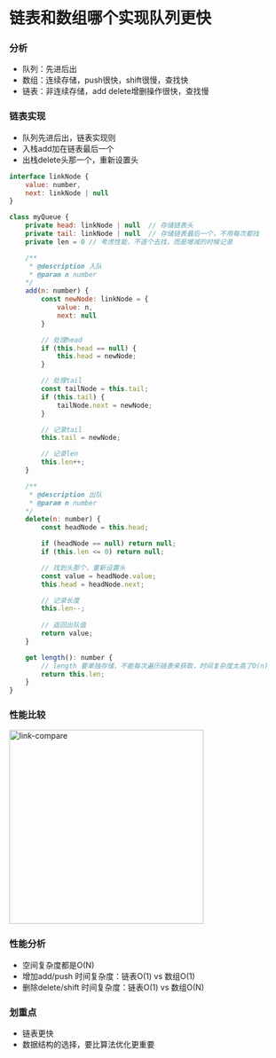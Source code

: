 
# 链表和数组哪个实现队列更快

### 分析
- 队列：先进后出
- 数组：连续存储，push很快，shift很慢，查找快
- 链表：非连续存储，add delete增删操作很快，查找慢

### 链表实现
- 队列先进后出，链表实现则
- 入栈add加在链表最后一个
- 出栈delete头那一个，重新设置头

``` js
interface linkNode {
    value: number,
    next: linkNode | null
}

class myQueue {
    private head: linkNode | null  // 存储链表头
    private tail: linkNode | null  // 存储链表最后一个，不用每次都找
    private len = 0 // 考虑性能，不逐个去找，而是增减的时候记录

    /**
     * @description 入队
     * @param n number
    */
    add(n: number) {
        const newNode: linkNode = {
            value: n,
            next: null
        }

        // 处理head
        if (this.head == null) {
            this.head = newNode;
        }

        // 处理tail
        const tailNode = this.tail;
        if (this.tail) {
            tailNode.next = newNode;
        }

        // 记录tail
        this.tail = newNode;

        // 记录len
        this.len++;
    }

    /**
     * @description 出队
     * @param n number
    */
    delete(n: number) {
        const headNode = this.head;

        if (headNode == null) return null;
        if (this.len <= 0) return null;

        // 找到头那个，重新设置头
        const value = headNode.value;
        this.head = headNode.next;

        // 记录长度
        this.len--;
        
        // 返回出队值
        return value;
    }

    get length(): number {
        // length 要单独存储，不能每次遍历链表来获取，时间复杂度太高了O(n)
        return this.len;
    }
}
```


### 性能比较

<img :src="$withBase('/assets/notes-images/algorithm/link-compare.png')" alt="link-compare" width="350">


### 性能分析
 - 空间复杂度都是O(N)
 - 增加add/push 时间复杂度：链表O(1) vs 数组O(1)
 - 删除delete/shift 时间复杂度：链表O(1) vs 数组O(N)


 ### 划重点
 - 链表更快
 - 数据结构的选择，要比算法优化更重要